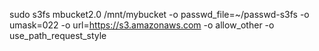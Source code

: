 sudo s3fs mbucket2.0 /mnt/mybucket -o passwd_file=~/passwd-s3fs -o umask=022 -o url=https://s3.amazonaws.com -o allow_other -o use_path_request_style
